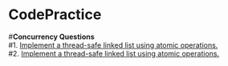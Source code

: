 # CodePractice
#**Concurrency Questions**\
#1. [Implement a thread-safe linked list using atomic operations.](./src/main/java/Concurrency/Question1.java) \
#2. [Implement a thread-safe linked list using atomic operations.](./src/main/java/Concurrency/Question2.java)
